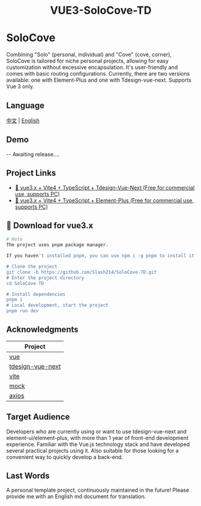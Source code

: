 <div align="center">
<h1> VUE3-SoloCove-TD </h1>
</div>

# SoloCove

Combining "Solo" (personal, individual) and "Cove" (cove, corner), SoloCove is tailored for niche personal projects, allowing for easy customization without excessive encapsulation.
It's user-friendly and comes with basic routing configurations. Currently, there are two versions available: one with Element-Plus and one with Tdesign-vue-next.
Supports Vue 3 only.

## Language

[中文](./README.md) | [English](./README_en.md)

## Demo

-- Awaiting release....

## Project Links

-   [🎉 vue3.x + Vite4 + TypeScript + Tdesign-Vue-Next (Free for commercial use, supports PC)](https://github.com/Slash214/SoloCove-TD.git)
-   [🎉 vue3.x + Vite4 + TypeScript + Element-Plus (Free for commercial use, supports PC)](https://github.com/Slash214/SoloCove-El.git)

## 🌱 Download for vue3.x

```bash
# Note
The project uses pnpm package manager.

If you haven't installed pnpm, you can use npm i -g pnpm to install it.

# Clone the project
git clone -b https://github.com/Slash214/SoloCove-TD.git
# Enter the project directory
cd SoloCove-TD

# Install dependencies
pnpm i
# Local development, start the project
pnpm run dev
```

## Acknowledgments

| Project                                                         |
| --------------------------------------------------------------- |
| [vue](https://github.com/vuejs/vue)                             |
| [tdesign-vue-next](https://github.com/Tencent/tdesign-vue-next) |
| [vite](https://cn.vitejs.dev/guide/)                            |
| [mock](https://github.com/nuysoft/Mock)                         |
| [axios](https://github.com/axios/axios)                         |

## Target Audience

Developers who are currently using or want to use tdesign-vue-next and element-ui/element-plus, with more than 1 year of front-end development experience.
Familiar with the Vue.js technology stack and have developed several practical projects using it.
Also suitable for those looking for a convenient way to quickly develop a back-end.

## Last Words

A personal template project, continuously maintained in the future! Please provide me with an English md document for translation.

